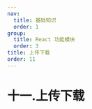 ```yaml
---
nav:
  title: 基础知识
  order: 1
group:
  title: React 功能模块
  order: 3
title: 上传下载
order: 11
---
```


# 十一.上传下载
